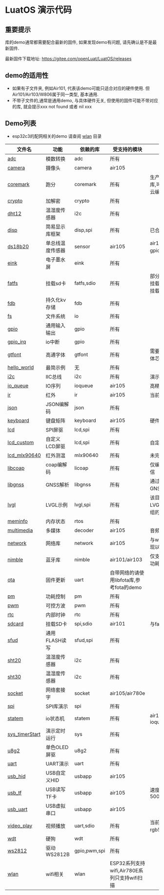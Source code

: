 # LuatOS 演示代码

## 重要提示

库的demo通常都需要配合最新的固件, 如果发现demo有问题, 请先确认是不是最新固件.

最新固件下载地址: https://gitee.com/openLuat/LuatOS/releases

## demo的适用性

* 如果有子文件夹, 例如Air101, 代表该demo可能只适合对应的硬件使用. 但Air101/Air103/W806属于同一类型, 基本通用.
* 不带子文件的,通常是通用demo, 与具体硬件无关, 但使用的固件可能不带对应的库, 就会提示xxx not found 或者 nil xxx

## Demo列表

* esp32c3的配网相关的demo 请查阅 [wlan](wlan/) 目录

|文件名|功能|依赖的库|受支持的模块|备注|
|------|----|-------|-----------|----|
|[adc](https://gitee.com/openLuat/LuatOS/tree/master/demo/adc/)|模数转换|adc|所有||
|[camera](https://gitee.com/openLuat/LuatOS/tree/master/demo/camera/)|摄像头|camera|air105||
|[coremark](https://gitee.com/openLuat/LuatOS/tree/master/demo/coremark/)|跑分|coremark|所有|生产固件均不带该库,可自行编译或云编译|
|[crypto](https://gitee.com/openLuat/LuatOS/tree/master/demo/crypto/)|加解密|crypto|所有||
|[dht12](https://gitee.com/openLuat/LuatOS/tree/master/demo/dht12/)|温湿度传感器|i2c|所有||
|[disp](https://gitee.com/openLuat/LuatOS/tree/master/demo/disp/)|简易显示库框架|disp,spi|所有|已合并到u8g2库|
|[ds18b20](https://gitee.com/openLuat/LuatOS/tree/master/demo/ds18b20/)|单总线温度传感器|sensor|air105|air101/air103的gpio速度达不到|
|[eink](https://gitee.com/openLuat/LuatOS/tree/master/demo/eink/)|电子墨水屏|eink|所有||
|[fatfs](https://gitee.com/openLuat/LuatOS/tree/master/demo/fatfs/)|挂载sd卡|fatfs,sdio|所有|部分模块支持sdio挂载,其余支持spi挂载|
|[fdb](https://gitee.com/openLuat/LuatOS/tree/master/demo/fdb/)|持久化kv存储|fdb|所有||
|[fs](https://gitee.com/openLuat/LuatOS/tree/master/demo/fs/)|文件系统|io|所有||
|[gpio](https://gitee.com/openLuat/LuatOS/tree/master/demo/gpio/)|通用输入输出|gpio|所有||
|[gpio_irq](https://gitee.com/openLuat/LuatOS/tree/master/demo/gpio_irq/)|io中断|gpio|所有||
|[gtfont](https://gitee.com/openLuat/LuatOS/tree/master/demo/gtfont/)|高通字体|gtfont|所有|需要额外的高通字体芯片,外挂在SPI|
|[hello_world](https://gitee.com/openLuat/LuatOS/tree/master/demo/hello_world/)|最简示例|无|所有||
|[i2c](https://gitee.com/openLuat/LuatOS/tree/master/demo/i2c/)|IIC总线|i2c|所有|演示i2c基本操作|
|[io_queue](https://gitee.com/openLuat/LuatOS/tree/master/demo/io_queue/)|IO序列|ioqueue|air105|高精度IO序列|
|[ir](https://gitee.com/openLuat/LuatOS/tree/master/demo/ir/)|红外|ir|air105|当前仅支持接收|
|[json](https://gitee.com/openLuat/LuatOS/tree/master/demo/json/)|JSON编解码|json|所有||
|[keyboard](https://gitee.com/openLuat/LuatOS/tree/master/demo/keyboard/)|键盘矩阵|keyboard|air105|硬件直驱|
|[lcd](https://gitee.com/openLuat/LuatOS/tree/master/demo/lcd/)|SPI屏驱|lcd,spi|所有||
|[lcd_custom](https://gitee.com/openLuat/LuatOS/tree/master/demo/lcd_custom/)|自定义LCD屏驱|lcd,spi|所有|自定义LCD驱动|
|[lcd_mlx90640](https://gitee.com/openLuat/LuatOS/tree/master/demo/lcd_mlx90640/)|红外测温|mlx90640|所有|未完成|
|[libcoap](https://gitee.com/openLuat/LuatOS/tree/master/demo/libcoap/)|coap编解码|licoap|所有|仅编解码,不含通信|
|[libgnss](https://gitee.com/openLuat/LuatOS/tree/master/demo/libgnss/)|GNSS解析|libgnss|所有|通过UART与GNSS模块通信|
|[lvgl](https://gitee.com/openLuat/LuatOS/tree/master/demo/lvgl/)|LVGL示例|lvgl,spi|所有|该目录下有大量LVGL实例,不同模组的实例也能参考|
|[meminfo](https://gitee.com/openLuat/LuatOS/tree/master/demo/meminfo/)|内存状态|rtos|所有||
|[multimedia](https://gitee.com/openLuat/LuatOS/tree/master/demo/multimedia/)|多媒体|decoder|air105|音频解码示例|
|[network](https://gitee.com/openLuat/LuatOS/tree/master/demo/network/)|网络库|network|air105|与w5500配合,实现以太网访问|
|[nimble](https://gitee.com/openLuat/LuatOS/tree/master/demo/nimble/)|蓝牙库|nimble|air101/air103|仅支持简单收发,功耗高|
|[ota](https://gitee.com/openLuat/LuatOS/tree/master/demo/ota/)|固件更新|uart|自带网络的请使用libfota库,参考fota的demo||
|[pm](https://gitee.com/openLuat/LuatOS/tree/master/demo/pm/)|功耗控制|pm|所有||
|[pwm](https://gitee.com/openLuat/LuatOS/tree/master/demo/pwm/)|可控方波|pwm|所有||
|[rtc](https://gitee.com/openLuat/LuatOS/tree/master/demo/rtc/)|内部时钟|rtc|所有||
|[sdcard](https://gitee.com/openLuat/LuatOS/tree/master/demo/sdcard/)|挂载SD卡|spi,sdio|air101|与fatfs类似|
|[sfud](https://gitee.com/openLuat/LuatOS/tree/master/demo/sfud/)|通用FLASH读写|sfud,spi|所有||
|[sht20](https://gitee.com/openLuat/LuatOS/tree/master/demo/sht20/)|温湿度传感器|i2c|所有||
|[sht30](https://gitee.com/openLuat/LuatOS/tree/master/demo/sht30/)|温湿度传感器|i2c|所有||
|[socket](https://gitee.com/openLuat/LuatOS/tree/master/demo/socket/)|网络套接字|socket|air105/air780e||
|[spi](https://gitee.com/openLuat/LuatOS/tree/master/demo/spi/)|SPI库演示|spi|所有||
|[statem](https://gitee.com/openLuat/LuatOS/tree/master/demo/statem/)|io状态机|statem|所有|air105推荐用ioqueue|
|[sys_timerStart](https://gitee.com/openLuat/LuatOS/tree/master/demo/sys_timerStart/)|演示定时运行|sys|所有||
|[u8g2](https://gitee.com/openLuat/LuatOS/tree/master/demo/u8g2/)|单色OLED屏驱|u8g2|所有||
|[uart](https://gitee.com/openLuat/LuatOS/tree/master/demo/uart/)|UART演示|uart|所有||
|[usb_hid](https://gitee.com/openLuat/LuatOS/tree/master/demo/usb_hid/)|USB自定义HID|usbapp|air105||
|[usb_tf](https://gitee.com/openLuat/LuatOS/tree/master/demo/usb_tf/)|USB读写TF卡|usbapp|air105|速度500~700kbyte/s|
|[usb_uart](https://gitee.com/openLuat/LuatOS/tree/master/demo/usb_uart/)|USB虚拟串口|usbapp|air105||
|[video_play](https://gitee.com/openLuat/LuatOS/tree/master/demo/video_play/)|视频播放|uart,sdio|所有|当前仅支持裸rgb565ble视频流|
|[wdt](https://gitee.com/openLuat/LuatOS/tree/master/demo/wdt/)|硬狗|wdt|所有||
|[ws2812](https://gitee.com/openLuat/LuatOS/tree/master/demo/ws2812/)|驱动WS2812B|gpio,pwm,spi|所有||
|[wlan](https://gitee.com/openLuat/LuatOS/tree/master/demo/wlan/)|wifi相关|wlan|ESP32系列支持wifi,Air780E系列只支持wifi扫描||

